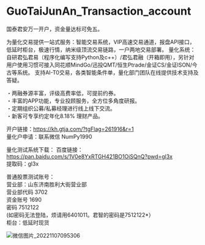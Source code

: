 # GuoTaiJunAn_Transaction_account

国泰君安万一开户，资金量达标可免五。

为量化交易提供一站式服务：智能交易系统，VIP高速交易通道，报盘API接口，低延时柜台，极速行情，纳米级顶流交易链路，一户两地交易部署。
量化系统：自研君弘君易（程序化编写支持Python及c++）/君弘君融（开箱即用），另针对用户使用习惯可接入同花顺MindGo/迅投QMT/恒生Ptrade/金证CS/金证ISON/今古等系统。
支持AI-T0交易，各类智能条件单，量化部门团队在线提供技术支持及答疑。
 
・两融券源丰富，评级高费率低，可提前约券。<br>
・丰富的APP功能，专业投顾服务，全方位多角度研报。<br>
・定期组织公募/私募经理进行线上线下交流。<br>
・新客可专享约定年化8.18% 理财产品。<br>

开户链接：https://kh.gtja.com/?tgFlag=261916&r=1<br>
量化户申请：联系微信 NumPy1990<br>

量化测试系统下载：
百度链接：https://pan.baidu.com/s/1V0e8YxRTGH421BO1OiSQnQ?pwd=gl3x <br>
提取码：gl3x <br>

普通股票测试账号：<br>
营业部：山东济南胜利大街营业部<br>
营业部代码 3702<br>
资金账号 1690<br>
密码 7512122<br>
(如密码无法登陆，烦请用6401011。君智的密码是7512122*）<br>
柜台：低延时现货<br>

![微信图片_20221107095306](https://user-images.githubusercontent.com/101326415/200211088-1c47e200-081d-409b-b9b4-dc8e1e544e01.jpg)
